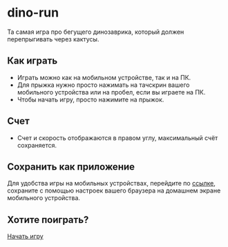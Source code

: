 # dino-run

Та самая игра про бегущего динозаврика, который должен перепрыгивать через кактусы.

## Как играть

- Играть можно как на мобильном устройстве, так и на ПК.
- Для прыжка нужно просто нажимать на тачскрин вашего мобильного устройства или на пробел, если вы играете на ПК.
- Чтобы начать игру, просто нажимите на прыжок.

## Счет

- Счет и скорость отображаются в правом углу, максимальный счёт сохраняется.

## Сохранить как приложение

Для удобства игры на мобильных устройствах, перейдите по [ссылке](https://artaleal.github.io/dino-run/), сохраните с помощью настроек вашего браузера на домашнем экране мобильного устройства.

## Хотите поиграть?

[Начать игру](https://artaleal.github.io/dino-run/)
